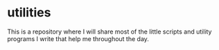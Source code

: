 # utilities
This is a repository where I will share most of the little scripts and utility programs I write that help me throughout the day.
